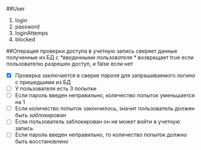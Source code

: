 ##User
1. login
1. password
1. loginAttemps
1. blocked

##Операция проверки доступа в учетную запись
сверяет данные полученные из БД с _*введенными пользователя *_
возвращает true если пользователю разрешен доступ, и false если нет

- [X] Проверка заключается в сверке _*пароля*_ для запрашиваемого _*логина*_ с пришедшими из БД
- [ ] У пользователя есть 3 _*попытки*_
- [ ] Если пароль введен неправильно, количество попыток уменьшается на 1
- [ ] Если количество попыток закончилось, значит пользователь должен быть _*заблокирован*_
- [ ] Если пользователь заблокирован он не может войти в учетную запись
- [ ] Если пароль введен неправильно, то количество попыток должно быть восстановлено